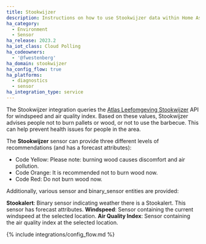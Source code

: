 ```yaml
---
title: Stookwijzer
description: Instructions on how to use Stookwijzer data within Home Assistant
ha_category:
  - Environment
  - Sensor
ha_release: 2023.2
ha_iot_class: Cloud Polling
ha_codeowners:
  - '@fwestenberg'
ha_domain: stookwijzer
ha_config_flow: true
ha_platforms:
  - diagnostics
  - sensor
ha_integration_type: service
---
```


The Stookwijzer integration queries the [Atlas Leefomgeving Stookwijzer](https://www.atlasleefomgeving.nl/stookwijzer) API for windspeed and air quality index. Based on these values, Stookwijzer advises people not to burn pallets or wood, or not to use the barbecue. This can help prevent health issues for people in the area.

The **Stookwijzer** sensor can provide three different levels of recommendations (and has a forecast attributes):

- Code Yellow: Please note: burning wood causes discomfort and air pollution.
- Code Orange: It is recommended not to burn wood now.
- Code Red: Do not burn wood now.

Additionally, various sensor and binary_sensor entities are provided:

**Stookalert**: Binary sensor indicating weather there is a Stookalert. This sensor has forecast attributes.
**Windspeed**: Sensor containing the current windspeed at the selected location.
**Air Quality Index**: Sensor containing the air quality index at the selected location.

{% include integrations/config_flow.md %}
